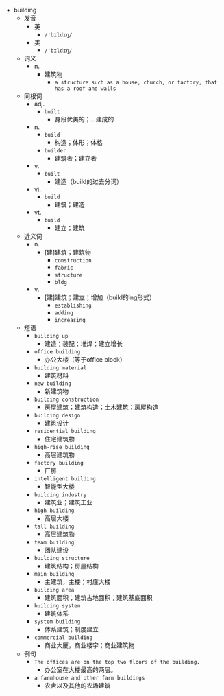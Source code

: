 - building
  - 发音
    - 英
      - `/'bɪldɪŋ/`
    - 美
      - `/'bɪldɪŋ/`
  - 词义
    - n.
      - 建筑物
        - `a structure such as a house, church, or factory, that has a roof and walls`
  - 同根词
    - adj.
      - `built`
        - 身段优美的；…建成的
    - n.
      - `build`
        - 构造；体形；体格
      - `builder`
        - 建筑者；建立者
    - v.
      - `built`
        - 建造（build的过去分词）
    - vi.
      - `build`
        - 建筑；建造
    - vt.
      - `build`
        - 建立；建筑
  - 近义词
    - n.
      - [建]建筑；建筑物
        - `construction`
        - `fabric`
        - `structure`
        - `bldg`
    - v.
      - [建]建筑；建立；增加（build的ing形式）
        - `establishing`
        - `adding`
        - `increasing`
  - 短语
    - `building up`
      - 建造；装配；堆焊；建立增长 
    - `office building`
      - 办公大楼（等于office block） 
    - `building material`
      - 建筑材料 
    - `new building`
      - 新建筑物 
    - `building construction`
      - 房屋建筑；建筑构造；土木建筑；房屋构造 
    - `building design`
      - 建筑设计 
    - `residential building`
      - 住宅建筑物 
    - `high-rise building`
      - 高层建筑物 
    - `factory building`
      - 厂房 
    - `intelligent building`
      - 智能型大楼 
    - `building industry`
      - 建筑业；建筑工业 
    - `high building`
      - 高层大楼 
    - `tall building`
      - 高层建筑物 
    - `team building`
      - 团队建设 
    - `building structure`
      - 建筑结构；房屋结构 
    - `main building`
      - 主建筑，主楼；村庄大楼 
    - `building area`
      - 建筑面积；建筑占地面积；建筑基底面积 
    - `building system`
      - 建筑体系 
    - `system building`
      - 体系建筑；制度建立 
    - `commercial building`
      - 商业大厦，商业楼宇；商业建筑物 
  - 例句
    - `The offices are on the top two floors of the building.`
      - 办公室在大楼最高的两层。
    - `a farmhouse and other farm buildings`
      - 农舍以及其他的农场建筑

